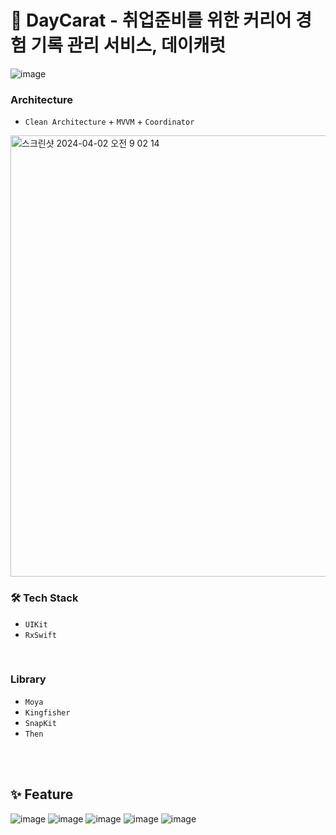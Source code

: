 # 💎 DayCarat - 취업준비를 위한 커리어 경험 기록 관리 서비스, 데이캐럿

![image](https://github.com/Central-MakeUs/DayCarat-iOS/assets/114370871/7cfceca2-6efc-4d31-b9da-f9d632d6e6ad)
<br>

### Architecture
-  `Clean Architecture` + `MVVM` + `Coordinator` 
<img width="706" alt="스크린샷 2024-04-02 오전 9 02 14" src="https://github.com/Central-MakeUs/DayCarat-iOS/assets/114370871/cf8e4fca-a5d4-446d-ad43-43f7a14a3f46">

    
</br>

### 🛠️ Tech Stack

- `UIKit`
- `RxSwift`

</br>

### Library

- `Moya`
- `Kingfisher`
- `SnapKit`
- `Then`


</br>

</br>
    
## ✨ Feature
![image](https://github.com/Central-MakeUs/DayCarat-iOS/assets/114370871/7be9a176-c68a-4f02-8304-f60b718e7b63)
![image](https://github.com/Central-MakeUs/DayCarat-iOS/assets/114370871/c13bdc9f-2d2e-4934-8c7a-77584c9e6482)
![image](https://github.com/Central-MakeUs/DayCarat-iOS/assets/114370871/7b0146f8-ef11-45f5-9841-22feba723d2d)
![image](https://github.com/Central-MakeUs/DayCarat-iOS/assets/114370871/dcb8391d-e18c-4291-9383-a5e1dab6811d)
![image](https://github.com/Central-MakeUs/DayCarat-iOS/assets/114370871/cd329020-0516-44c4-bec9-a6f684c7d530)


